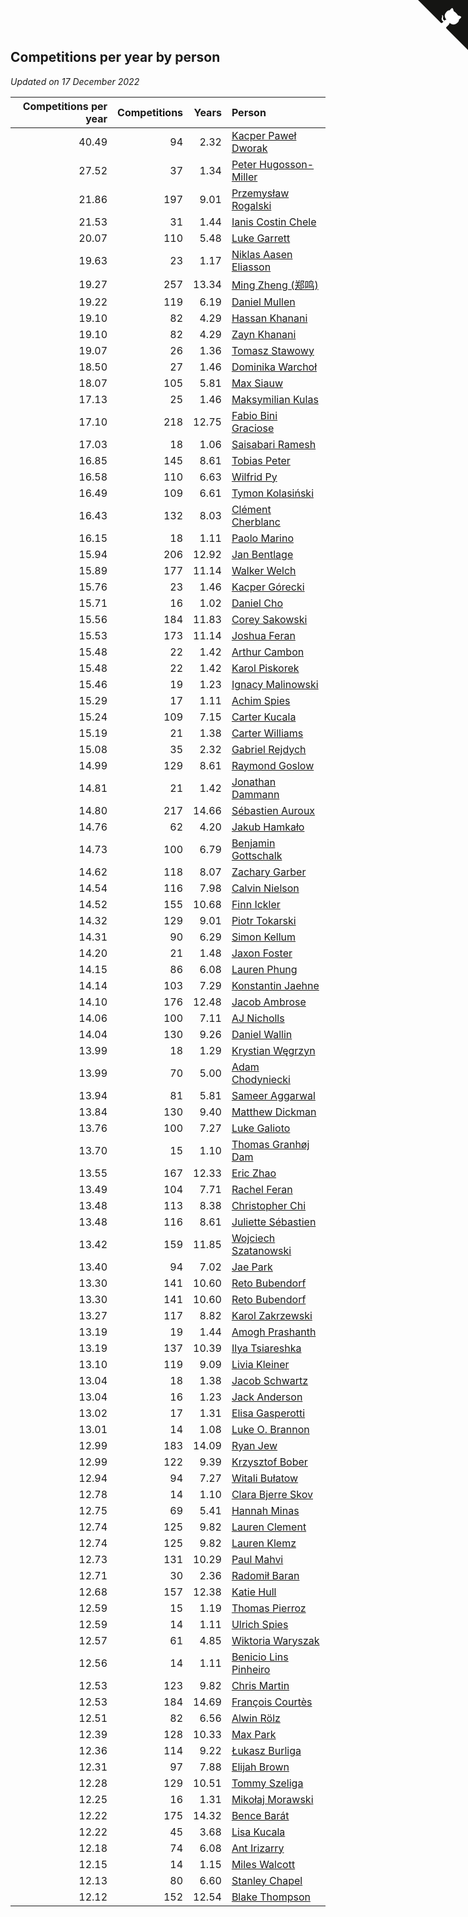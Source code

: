 ## Competitions per year by person

*Updated on 17 December 2022*

| Competitions per year | Competitions | Years | Person |
| ---: | ---: | ---: | :--- |
| 40.49 | 94 | 2.32 | [Kacper Paweł Dworak](https://www.worldcubeassociation.org/persons/2020DWOR01) |
| 27.52 | 37 | 1.34 | [Peter Hugosson-Miller](https://www.worldcubeassociation.org/persons/2021HUGO01) |
| 21.86 | 197 | 9.01 | [Przemysław Rogalski](https://www.worldcubeassociation.org/persons/2013ROGA02) |
| 21.53 | 31 | 1.44 | [Ianis Costin Chele](https://www.worldcubeassociation.org/persons/2021CHEL01) |
| 20.07 | 110 | 5.48 | [Luke Garrett](https://www.worldcubeassociation.org/persons/2017GARR05) |
| 19.63 | 23 | 1.17 | [Niklas Aasen Eliasson](https://www.worldcubeassociation.org/persons/2021ELIA01) |
| 19.27 | 257 | 13.34 | [Ming Zheng (郑鸣)](https://www.worldcubeassociation.org/persons/2009ZHEN11) |
| 19.22 | 119 | 6.19 | [Daniel Mullen](https://www.worldcubeassociation.org/persons/2016MULL04) |
| 19.10 | 82 | 4.29 | [Hassan Khanani](https://www.worldcubeassociation.org/persons/2018KHAN26) |
| 19.10 | 82 | 4.29 | [Zayn Khanani](https://www.worldcubeassociation.org/persons/2018KHAN28) |
| 19.07 | 26 | 1.36 | [Tomasz Stawowy](https://www.worldcubeassociation.org/persons/2021STAW01) |
| 18.50 | 27 | 1.46 | [Dominika Warchoł](https://www.worldcubeassociation.org/persons/2021WARC01) |
| 18.07 | 105 | 5.81 | [Max Siauw](https://www.worldcubeassociation.org/persons/2017SIAU02) |
| 17.13 | 25 | 1.46 | [Maksymilian Kulas](https://www.worldcubeassociation.org/persons/2021KULA02) |
| 17.10 | 218 | 12.75 | [Fabio Bini Graciose](https://www.worldcubeassociation.org/persons/2010GRAC02) |
| 17.03 | 18 | 1.06 | [Saisabari Ramesh](https://www.worldcubeassociation.org/persons/2021RAME01) |
| 16.85 | 145 | 8.61 | [Tobias Peter](https://www.worldcubeassociation.org/persons/2014PETE03) |
| 16.58 | 110 | 6.63 | [Wilfrid Py](https://www.worldcubeassociation.org/persons/2016PYWI01) |
| 16.49 | 109 | 6.61 | [Tymon Kolasiński](https://www.worldcubeassociation.org/persons/2016KOLA02) |
| 16.43 | 132 | 8.03 | [Clément Cherblanc](https://www.worldcubeassociation.org/persons/2014CHER05) |
| 16.15 | 18 | 1.11 | [Paolo Marino](https://www.worldcubeassociation.org/persons/2021MARI04) |
| 15.94 | 206 | 12.92 | [Jan Bentlage](https://www.worldcubeassociation.org/persons/2010BENT01) |
| 15.89 | 177 | 11.14 | [Walker Welch](https://www.worldcubeassociation.org/persons/2011WELC01) |
| 15.76 | 23 | 1.46 | [Kacper Górecki](https://www.worldcubeassociation.org/persons/2021GORE01) |
| 15.71 | 16 | 1.02 | [Daniel Cho](https://www.worldcubeassociation.org/persons/2021CHOD01) |
| 15.56 | 184 | 11.83 | [Corey Sakowski](https://www.worldcubeassociation.org/persons/2011SAKO01) |
| 15.53 | 173 | 11.14 | [Joshua Feran](https://www.worldcubeassociation.org/persons/2011FERA01) |
| 15.48 | 22 | 1.42 | [Arthur Cambon](https://www.worldcubeassociation.org/persons/2021CAMB01) |
| 15.48 | 22 | 1.42 | [Karol Piskorek](https://www.worldcubeassociation.org/persons/2021PISK01) |
| 15.46 | 19 | 1.23 | [Ignacy Malinowski](https://www.worldcubeassociation.org/persons/2021MALI02) |
| 15.29 | 17 | 1.11 | [Achim Spies](https://www.worldcubeassociation.org/persons/2021SPIE01) |
| 15.24 | 109 | 7.15 | [Carter Kucala](https://www.worldcubeassociation.org/persons/2015KUCA01) |
| 15.19 | 21 | 1.38 | [Carter Williams](https://www.worldcubeassociation.org/persons/2021WILL06) |
| 15.08 | 35 | 2.32 | [Gabriel Rejdych](https://www.worldcubeassociation.org/persons/2020REJD01) |
| 14.99 | 129 | 8.61 | [Raymond Goslow](https://www.worldcubeassociation.org/persons/2014GOSL01) |
| 14.81 | 21 | 1.42 | [Jonathan Dammann](https://www.worldcubeassociation.org/persons/2021DAMM01) |
| 14.80 | 217 | 14.66 | [Sébastien Auroux](https://www.worldcubeassociation.org/persons/2008AURO01) |
| 14.76 | 62 | 4.20 | [Jakub Hamkało](https://www.worldcubeassociation.org/persons/2018HAMK01) |
| 14.73 | 100 | 6.79 | [Benjamin Gottschalk](https://www.worldcubeassociation.org/persons/2016GOTT01) |
| 14.62 | 118 | 8.07 | [Zachary Garber](https://www.worldcubeassociation.org/persons/2014GARB01) |
| 14.54 | 116 | 7.98 | [Calvin Nielson](https://www.worldcubeassociation.org/persons/2014NIEL03) |
| 14.52 | 155 | 10.68 | [Finn Ickler](https://www.worldcubeassociation.org/persons/2012ICKL01) |
| 14.32 | 129 | 9.01 | [Piotr Tokarski](https://www.worldcubeassociation.org/persons/2013TOKA01) |
| 14.31 | 90 | 6.29 | [Simon Kellum](https://www.worldcubeassociation.org/persons/2016KELL12) |
| 14.20 | 21 | 1.48 | [Jaxon Foster](https://www.worldcubeassociation.org/persons/2021FOST01) |
| 14.15 | 86 | 6.08 | [Lauren Phung](https://www.worldcubeassociation.org/persons/2016PHUN02) |
| 14.14 | 103 | 7.29 | [Konstantin Jaehne](https://www.worldcubeassociation.org/persons/2015JAEH01) |
| 14.10 | 176 | 12.48 | [Jacob Ambrose](https://www.worldcubeassociation.org/persons/2010AMBR01) |
| 14.06 | 100 | 7.11 | [AJ Nicholls](https://www.worldcubeassociation.org/persons/2015NICH04) |
| 14.04 | 130 | 9.26 | [Daniel Wallin](https://www.worldcubeassociation.org/persons/2013WALL03) |
| 13.99 | 18 | 1.29 | [Krystian Węgrzyn](https://www.worldcubeassociation.org/persons/2021WEGR01) |
| 13.99 | 70 | 5.00 | [Adam Chodyniecki](https://www.worldcubeassociation.org/persons/2017CHOD02) |
| 13.94 | 81 | 5.81 | [Sameer Aggarwal](https://www.worldcubeassociation.org/persons/2017AGGA01) |
| 13.84 | 130 | 9.40 | [Matthew Dickman](https://www.worldcubeassociation.org/persons/2013DICK01) |
| 13.76 | 100 | 7.27 | [Luke Galioto](https://www.worldcubeassociation.org/persons/2015GALI02) |
| 13.70 | 15 | 1.10 | [Thomas Granhøj Dam](https://www.worldcubeassociation.org/persons/2021DAMT01) |
| 13.55 | 167 | 12.33 | [Eric Zhao](https://www.worldcubeassociation.org/persons/2010ZHAO19) |
| 13.49 | 104 | 7.71 | [Rachel Feran](https://www.worldcubeassociation.org/persons/2015FERA01) |
| 13.48 | 113 | 8.38 | [Christopher Chi](https://www.worldcubeassociation.org/persons/2014CHIC01) |
| 13.48 | 116 | 8.61 | [Juliette Sébastien](https://www.worldcubeassociation.org/persons/2014SEBA01) |
| 13.42 | 159 | 11.85 | [Wojciech Szatanowski](https://www.worldcubeassociation.org/persons/2011SZAT01) |
| 13.40 | 94 | 7.02 | [Jae Park](https://www.worldcubeassociation.org/persons/2015PARK24) |
| 13.30 | 141 | 10.60 | [Reto Bubendorf](https://www.worldcubeassociation.org/persons/2012BUBE01) |
| 13.30 | 141 | 10.60 | [Reto Bubendorf](https://www.worldcubeassociation.org/persons/2012BUBE01) |
| 13.27 | 117 | 8.82 | [Karol Zakrzewski](https://www.worldcubeassociation.org/persons/2014ZAKR01) |
| 13.19 | 19 | 1.44 | [Amogh Prashanth](https://www.worldcubeassociation.org/persons/2021PRAS01) |
| 13.19 | 137 | 10.39 | [Ilya Tsiareshka](https://www.worldcubeassociation.org/persons/2012TERE01) |
| 13.10 | 119 | 9.09 | [Livia Kleiner](https://www.worldcubeassociation.org/persons/2013KLEI03) |
| 13.04 | 18 | 1.38 | [Jacob Schwartz](https://www.worldcubeassociation.org/persons/2021SCHW01) |
| 13.04 | 16 | 1.23 | [Jack Anderson](https://www.worldcubeassociation.org/persons/2021ANDE05) |
| 13.02 | 17 | 1.31 | [Elisa Gasperotti](https://www.worldcubeassociation.org/persons/2021GASP01) |
| 13.01 | 14 | 1.08 | [Luke O. Brannon](https://www.worldcubeassociation.org/persons/2021BRAN02) |
| 12.99 | 183 | 14.09 | [Ryan Jew](https://www.worldcubeassociation.org/persons/2008JEWR01) |
| 12.99 | 122 | 9.39 | [Krzysztof Bober](https://www.worldcubeassociation.org/persons/2013BOBE01) |
| 12.94 | 94 | 7.27 | [Witali Bułatow](https://www.worldcubeassociation.org/persons/2015BUAT01) |
| 12.78 | 14 | 1.10 | [Clara Bjerre Skov](https://www.worldcubeassociation.org/persons/2021SKOV01) |
| 12.75 | 69 | 5.41 | [Hannah Minas](https://www.worldcubeassociation.org/persons/2017MINA04) |
| 12.74 | 125 | 9.82 | [Lauren Clement](https://www.worldcubeassociation.org/persons/2013KLEM01) |
| 12.74 | 125 | 9.82 | [Lauren Klemz](https://www.worldcubeassociation.org/persons/2013KLEM01) |
| 12.73 | 131 | 10.29 | [Paul Mahvi](https://www.worldcubeassociation.org/persons/2012MAHV01) |
| 12.71 | 30 | 2.36 | [Radomił Baran](https://www.worldcubeassociation.org/persons/2020BARA02) |
| 12.68 | 157 | 12.38 | [Katie Hull](https://www.worldcubeassociation.org/persons/2010HULL01) |
| 12.59 | 15 | 1.19 | [Thomas Pierroz](https://www.worldcubeassociation.org/persons/2021PIER01) |
| 12.59 | 14 | 1.11 | [Ulrich Spies](https://www.worldcubeassociation.org/persons/2021SPIE02) |
| 12.57 | 61 | 4.85 | [Wiktoria Waryszak](https://www.worldcubeassociation.org/persons/2018WARY01) |
| 12.56 | 14 | 1.11 | [Benicio Lins Pinheiro](https://www.worldcubeassociation.org/persons/2021PINH01) |
| 12.53 | 123 | 9.82 | [Chris Martin](https://www.worldcubeassociation.org/persons/2013MART03) |
| 12.53 | 184 | 14.69 | [François Courtès](https://www.worldcubeassociation.org/persons/2008COUR01) |
| 12.51 | 82 | 6.56 | [Alwin Rölz](https://www.worldcubeassociation.org/persons/2016ROLZ01) |
| 12.39 | 128 | 10.33 | [Max Park](https://www.worldcubeassociation.org/persons/2012PARK03) |
| 12.36 | 114 | 9.22 | [Łukasz Burliga](https://www.worldcubeassociation.org/persons/2013BURL01) |
| 12.31 | 97 | 7.88 | [Elijah Brown](https://www.worldcubeassociation.org/persons/2015BROW03) |
| 12.28 | 129 | 10.51 | [Tommy Szeliga](https://www.worldcubeassociation.org/persons/2012SZEL01) |
| 12.25 | 16 | 1.31 | [Mikołaj Morawski](https://www.worldcubeassociation.org/persons/2021MORA01) |
| 12.22 | 175 | 14.32 | [Bence Barát](https://www.worldcubeassociation.org/persons/2008BARA01) |
| 12.22 | 45 | 3.68 | [Lisa Kucala](https://www.worldcubeassociation.org/persons/2019KUCA01) |
| 12.18 | 74 | 6.08 | [Ant Irizarry](https://www.worldcubeassociation.org/persons/2016IRIZ02) |
| 12.15 | 14 | 1.15 | [Miles Walcott](https://www.worldcubeassociation.org/persons/2021WALC02) |
| 12.13 | 80 | 6.60 | [Stanley Chapel](https://www.worldcubeassociation.org/persons/2016CHAP04) |
| 12.12 | 152 | 12.54 | [Blake Thompson](https://www.worldcubeassociation.org/persons/2010THOM03) |


<a href="https://github.com/jonatanklosko/wca_statistics" class="github-corner" aria-label="View source on Github"><svg width="80" height="80" viewBox="0 0 250 250" style="fill:#151513; color:#fff; position: absolute; top: 0; border: 0; right: 0;" aria-hidden="true"><path d="M0,0 L115,115 L130,115 L142,142 L250,250 L250,0 Z"></path><path d="M128.3,109.0 C113.8,99.7 119.0,89.6 119.0,89.6 C122.0,82.7 120.5,78.6 120.5,78.6 C119.2,72.0 123.4,76.3 123.4,76.3 C127.3,80.9 125.5,87.3 125.5,87.3 C122.9,97.6 130.6,101.9 134.4,103.2" fill="currentColor" style="transform-origin: 130px 106px;" class="octo-arm"></path><path d="M115.0,115.0 C114.9,115.1 118.7,116.5 119.8,115.4 L133.7,101.6 C136.9,99.2 139.9,98.4 142.2,98.6 C133.8,88.0 127.5,74.4 143.8,58.0 C148.5,53.4 154.0,51.2 159.7,51.0 C160.3,49.4 163.2,43.6 171.4,40.1 C171.4,40.1 176.1,42.5 178.8,56.2 C183.1,58.6 187.2,61.8 190.9,65.4 C194.5,69.0 197.7,73.2 200.1,77.6 C213.8,80.2 216.3,84.9 216.3,84.9 C212.7,93.1 206.9,96.0 205.4,96.6 C205.1,102.4 203.0,107.8 198.3,112.5 C181.9,128.9 168.3,122.5 157.7,114.1 C157.9,116.9 156.7,120.9 152.7,124.9 L141.0,136.5 C139.8,137.7 141.6,141.9 141.8,141.8 Z" fill="currentColor" class="octo-body"></path></svg></a><style>.github-corner:hover .octo-arm{animation:octocat-wave 560ms ease-in-out}@keyframes octocat-wave{0%,100%{transform:rotate(0)}20%,60%{transform:rotate(-25deg)}40%,80%{transform:rotate(10deg)}}@media (max-width:500px){.github-corner:hover .octo-arm{animation:none}.github-corner .octo-arm{animation:octocat-wave 560ms ease-in-out}}</style>
